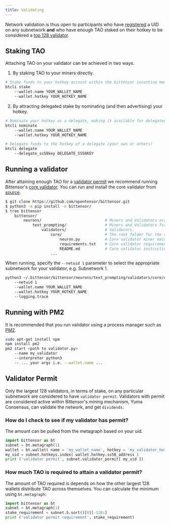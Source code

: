 ```yaml
---
title: Validating
---
```

Network validation is thus open to participants who have [registered](../subnetworks/registration) a UID on any subnetwork **and** who have enough TAO staked on their hotkey to be considered a [top 128 validator](../validating/validator-permit).

## Staking TAO  

Attaching TAO on your validator can be achieved in two ways.
1. By staking TAO to your miners directly.
```bash dark
# Stake funds to your hotkey account within the bittensor incentive mechanism.
btcli stake 
    --wallet.name YOUR_WALLET_NAME 
    --wallet.hotkey YOUR_HOTKEY_NAME
```
2. By attracting delegated stake by nominating (and then advertising) your hotkey.
```bash dark
# Nominate your hotkey as a delegate, making it available for delegated stake.
btcli nominate 
    --wallet.name YOUR_WALLET_NAME 
    --wallet.hotkey YOUR_HOTKEY_NAME

# Delegate funds to the hotkey of a delegate (your own or others)  
btcli delegate 
    --delegate_ss58key DELEGATE_SS58KEY
```
## Running a validator

After attaining enough TAO for a [validator permit](../validating/validator-permit) we recommend running Bittensor's [core validator](https://github.com/opentensor/bittensor/tree/text_prompting/neurons/text/prompting/validators). You can run and install the core validator from [source](https://github.com/opentensor/bittensor.git). 
```bash dark
$ git clone https://github.com/opentensor/bittensor.git
$ python3 -m pip install -e bittensor/
$ tree bittensor
    bittensor/                             
        neurons/                            # Miners and Validators across all subnetworks.
            text_prompting/                 # Miners and Validators for the text_prompting subnetwork.
                validators/                 # Validators.
                    core/                   # The root folder for the core validator.
                        neuron.py           # Core validator miner main script.
                        requirements.txt    # Core validator requirements.
                        README.md           # Core validator instructions.
                    ...
```
When running, specify the `--netuid 1` parameter to select the appropriate subnetwork for your validator, e.g. Subnetwork 1.
```bash dark title=neurons/text_prompting/validators/core link=https://github.com/opentensor/bittensor/tree/text_prompting/neurons/text/prompting/validators/core
python3 ~/.bittensor/bittensor/neurons/text_prompting/validators/core/neuron.py 
    --netuid 1
    --wallet.name YOUR_WALLET_NAME 
    --wallet.hotkey YOUR_HOTKEY_NAME
    --logging.trace
```

## Running with PM2
It is recommended that you run validator using a process manager such as [PM2](https://pm2.io/).
```bash dark
sudo apt-get install npm
npm install pm2
pm2 start <path to validator.py> 
    --name my_validator 
    --interpreter python3 
    -- ... your args i.e. --wallet.name ...
```

## Validator Permit

Only the largest 128 validators, in terms of stake, on any particular subnetwork are considered to have `validator permit`. Validators with permit are considered active within Bittensor's mining mechanism, Yuma Consensus, can validate the network, and get `dividends`.

### How do I check to see if my validator has permit?
The amount can be pulled from the metagraph based on your uid.
```python numbered dark
import bittensor as bt
subnet = bt.metagraph(1)
wallet = bt.wallet( name = 'my_wallet_name', hotkey = 'my_validator_hotkey_name' )
my_uid = subnet.hotkeys.index( wallet.hotkey.ss58_address )
print ('validator permit', subnet.validator_permit[ my_uid ])
```

### How much TAO is required to attain a validator permit?
The amount of TAO required is depends on how the other largest 128 wallets distribute TAO across themselves. You can calculate the minimum using `bt.metagraph`:
```python numbered dark
import bittensor as bt
subnet = bt.metagraph(1)
stake_requirement = subnet.S.sort()[0][-128:]
print ('validator permit requirement', stake_requirement)
```
